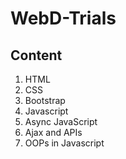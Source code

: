 <h1>WebD-Trials</h1>

<h2>Content</h2>

<ol>
    <li>HTML</li>
    <li>CSS</li>
    <li>Bootstrap</li>
    <li>Javascript</li>
    <li>Async JavaScript</li>
    <li>Ajax and APIs</li>
    <li>OOPs in Javascript</li>
</ol> 
